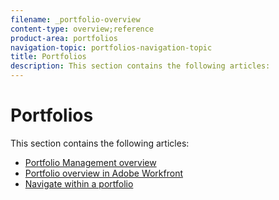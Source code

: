 ```yaml
---
filename: _portfolio-overview
content-type: overview;reference
product-area: portfolios
navigation-topic: portfolios-navigation-topic
title: Portfolios
description: This section contains the following articles:
---
```


# Portfolios

This section contains the following articles:

* [Portfolio Management overview](../../../manage-work/portfolios/portfolios-overview/portfolio-managament-overview.md) 
* [Portfolio overview in Adobe Workfront](../../../manage-work/portfolios/portfolios-overview/portfolio-overview.md) 
* [Navigate within a portfolio](../../../manage-work/portfolios/portfolios-overview/navigate-within-portfolio.md)

&nbsp;
